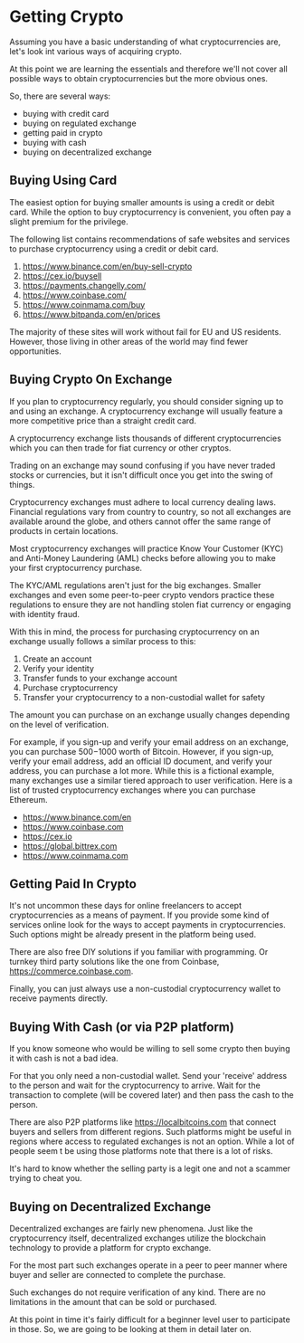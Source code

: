 # Getting Crypto

Assuming you have a basic understanding of what cryptocurrencies are, let's look int various ways of acquiring crypto.

At this point we are learning the essentials and therefore we'll not cover all possible ways to obtain cryptocurrencies but the more obvious ones.

So, there are several ways:

- buying with credit card
- buying on regulated exchange
- getting paid in crypto
- buying with cash
- buying on decentralized exchange

## Buying Using Card

The easiest option for buying smaller amounts is using a credit or debit card. While the option to buy cryptocurrency is convenient, you often pay a slight premium for the privilege. 

The following list contains recommendations of safe websites and services to purchase cryptocurrency using a credit or debit card. 

1. https://www.binance.com/en/buy-sell-crypto
2. https://cex.io/buysell
3. https://payments.changelly.com/
4. https://www.coinbase.com/
5. https://www.coinmama.com/buy
6. https://www.bitpanda.com/en/prices

The majority of these sites will work without fail for EU and US residents. However, those living in other areas of the world may find fewer opportunities.

## Buying Crypto On Exchange

If you plan to cryptocurrency regularly, you should consider signing up to and using an exchange. A cryptocurrency exchange will usually feature a more competitive price than a straight credit card. 

A cryptocurrency exchange lists thousands of different cryptocurrencies which you can then trade for fiat currency or other cryptos. 

Trading on an exchange may sound confusing if you have never traded stocks or currencies, but it isn't difficult once you get into the swing of things. 

Cryptocurrency exchanges must adhere to local currency dealing laws. Financial regulations vary from country to country, so not all exchanges are available around the globe, and others cannot offer the same range of products in certain locations. 

Most cryptocurrency exchanges will practice Know Your Customer (KYC) and Anti-Money Laundering (AML) checks before allowing you to make your first cryptocurrency purchase.

The KYC/AML regulations aren't just for the big exchanges. Smaller exchanges and even some peer-to-peer crypto vendors practice these regulations to ensure they are not handling stolen fiat currency or engaging with identity fraud.

With this in mind, the process for purchasing cryptocurrency on an exchange usually follows a similar process to this:

1. Create an account
2. Verify your identity
3. Transfer funds to your exchange account
4. Purchase cryptocurrency
5. Transfer your cryptocurrency to a non-custodial wallet for safety

The amount you can purchase on an exchange usually changes depending on the level of verification. 

For example, if you sign-up and verify your email address on an exchange, you can purchase $500-$1000 worth of Bitcoin. However, if you sign-up, verify your email address, add an official ID document, and verify your address, you can purchase a lot more. While this is a fictional example, many exchanges use a similar tiered approach to user verification. 
Here is a list of trusted cryptocurrency exchanges where you can purchase Ethereum.

* https://www.binance.com/en
* https://www.coinbase.com
* https://cex.io
* https://global.bittrex.com
* https://www.coinmama.com

## Getting Paid In Crypto

It's not uncommon these days for online freelancers to accept cryptocurrencies as a means of payment. If you provide some kind of services online look for the ways to accept payments in cryptocurrencies. Such options might be already present in the platform being used. 

There are also free DIY solutions if you familiar with programming. Or turnkey third party solutions like the one from Coinbase, https://commerce.coinbase.com.

Finally, you can just always use a non-custodial cryptocurrency wallet to receive payments directly.

## Buying With Cash (or via P2P platform)

If you know someone who would be willing to sell some crypto then buying it with cash is not a bad idea. 

For that you only need a non-custodial wallet. Send your 'receive' address to the person and wait for the cryptocurrency to arrive. Wait for the transaction to complete (will be covered later) and then pass the cash to the person. 

There are also P2P platforms like https://localbitcoins.com that connect buyers and sellers from different regions. Such platforms might be useful in regions where access to regulated exchanges is not an option. While a lot of people seem t be using those platforms note that there is a lot of risks. 

It's hard to know whether the selling party is a legit one and not a scammer trying to cheat you.

## Buying on Decentralized Exchange

Decentralized exchanges are fairly new phenomena. Just like the cryptocurrency itself, decentralized exchanges utilize the blockchain technology to provide a platform for crypto exchange.

For the most part such exchanges operate in a peer to peer manner where buyer and seller are connected to complete the purchase. 

Such exchanges do not require verification of any kind. There are no limitations in the amount that can be sold or purchased.

At this point in time it's fairly difficult for a beginner level user to participate in those. So, we are going to be looking at them in detail later on.







